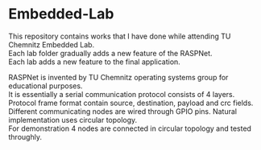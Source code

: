 # Embedded-Lab

This repository contains works that I have done while attending TU Chemnitz Embedded Lab.  
Each lab folder gradually adds a new feature of the RASPNet.  
Each lab adds a new feature to the final application.  

RASPNet is invented by TU Chemnitz operating systems group for educational purposes.  
It is essentially a serial communication protocol consists of 4 layers.  
Protocol frame format contain source, destination, payload and crc fields.  
Different communicating nodes are wired through GPIO pins.  Natural implementation uses circular topology.  
For demonstration 4 nodes are connected in circular topology and tested throughly.  
